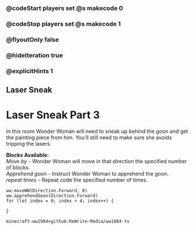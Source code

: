 ### @codeStart players set @s makecode 0
### @codeStop players set @s makecode 1

### @flyoutOnly false
### @hideIteration true
### @explicitHints 1

## Laser Sneak

# Laser Sneak Part 3
In this room Wonder Woman will need to sneak up behind the goon and get the painting piece from him. You'll still need to make sure she avoids tripping the lasers.

**Blocks Available:**  
*Move <direction> by <number>* - Wonder Woman will move in that direction the specified number of blocks.  
*Apprehend goon <direction>* - Instruct Wonder Woman to apprehend the goon.  
*repeat <number> times* - Repeat code the specified number of times.  

```ghost
ww.moveWW(Direction.Forward, 0)
ww.apprehendGoon(Direction.Forward)
for (let index = 0; index < 4; index++) {
    
}
```
```package
minecraft-ww1984=github:ReWrite-Media/ww1984-ts
```
